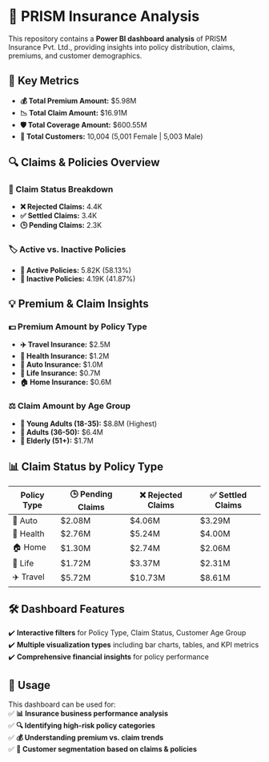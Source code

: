 # 🏦 PRISM Insurance Analysis  

This repository contains a **Power BI dashboard analysis** of PRISM Insurance Pvt. Ltd., providing insights into policy distribution, claims, premiums, and customer demographics.  

## 📌 Key Metrics  

- **💰 Total Premium Amount:** $5.98M  
- **📉 Total Claim Amount:** $16.91M  
- **🛡️ Total Coverage Amount:** $600.55M  
- **👥 Total Customers:** 10,004 (5,001 Female | 5,003 Male)  

## 🔍 Claims & Policies Overview  

### 📑 Claim Status Breakdown  
- **❌ Rejected Claims:** 4.4K  
- **✅ Settled Claims:** 3.4K  
- **🕒 Pending Claims:** 2.3K  

### 🏷️ Active vs. Inactive Policies  
- **📜 Active Policies:** 5.82K (58.13%)  
- **🚫 Inactive Policies:** 4.19K (41.87%)  

## 💡 Premium & Claim Insights  

### 💵 Premium Amount by Policy Type  
- **✈️ Travel Insurance:** $2.5M  
- **🏥 Health Insurance:** $1.2M  
- **🚗 Auto Insurance:** $1.0M  
- **💼 Life Insurance:** $0.7M  
- **🏠 Home Insurance:** $0.6M  

### ⚖️ Claim Amount by Age Group  
- **🧑 Young Adults (18-35):** $8.8M (Highest)  
- **👨 Adults (36-50):** $6.4M  
- **👴 Elderly (51+):** $1.7M  

## 📊 Claim Status by Policy Type  

| Policy Type  | 🕒 Pending Claims | ❌ Rejected Claims | ✅ Settled Claims |
|-------------|------------------|------------------|------------------|
| 🚗 Auto     | $2.08M | $4.06M | $3.29M |
| 🏥 Health   | $2.76M | $5.24M | $4.00M |
| 🏠 Home     | $1.30M | $2.74M | $2.06M |
| 💼 Life     | $1.72M | $3.37M | $2.31M |
| ✈️ Travel   | $5.72M | $10.73M | $8.61M |

## 🛠 Dashboard Features  

✔️ **Interactive filters** for Policy Type, Claim Status, Customer Age Group  
✔️ **Multiple visualization types** including bar charts, tables, and KPI metrics  
✔️ **Comprehensive financial insights** for policy performance  

## 📌 Usage  

This dashboard can be used for:  
✅ **📊 Insurance business performance analysis**  
✅ **🔍 Identifying high-risk policy categories**  
✅ **💰 Understanding premium vs. claim trends**  
✅ **👥 Customer segmentation based on claims & policies**  
